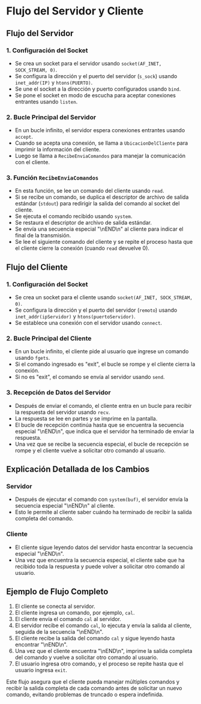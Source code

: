 # Flujo del Servidor y Cliente

## Flujo del Servidor

### 1. Configuración del Socket
- Se crea un socket para el servidor usando `socket(AF_INET, SOCK_STREAM, 0)`.
- Se configura la dirección y el puerto del servidor (`s_sock`) usando `inet_addr(IP)` y `htons(PUERTO)`.
- Se une el socket a la dirección y puerto configurados usando `bind`.
- Se pone el socket en modo de escucha para aceptar conexiones entrantes usando `listen`.

### 2. Bucle Principal del Servidor
- En un bucle infinito, el servidor espera conexiones entrantes usando `accept`.
- Cuando se acepta una conexión, se llama a `UbicacionDelCliente` para imprimir la información del cliente.
- Luego se llama a `RecibeEnviaComandos` para manejar la comunicación con el cliente.

### 3. Función `RecibeEnviaComandos`
- En esta función, se lee un comando del cliente usando `read`.
- Si se recibe un comando, se duplica el descriptor de archivo de salida estándar (`stdout`) para redirigir la salida del comando al socket del cliente.
- Se ejecuta el comando recibido usando `system`.
- Se restaura el descriptor de archivo de salida estándar.
- Se envía una secuencia especial "\nEND\n" al cliente para indicar el final de la transmisión.
- Se lee el siguiente comando del cliente y se repite el proceso hasta que el cliente cierre la conexión (cuando `read` devuelve 0).

## Flujo del Cliente

### 1. Configuración del Socket
- Se crea un socket para el cliente usando `socket(AF_INET, SOCK_STREAM, 0)`.
- Se configura la dirección y el puerto del servidor (`remoto`) usando `inet_addr(ipServidor)` y `htons(puertoServidor)`.
- Se establece una conexión con el servidor usando `connect`.

### 2. Bucle Principal del Cliente
- En un bucle infinito, el cliente pide al usuario que ingrese un comando usando `fgets`.
- Si el comando ingresado es "exit", el bucle se rompe y el cliente cierra la conexión.
- Si no es "exit", el comando se envía al servidor usando `send`.

### 3. Recepción de Datos del Servidor
- Después de enviar el comando, el cliente entra en un bucle para recibir la respuesta del servidor usando `recv`.
- La respuesta se lee en partes y se imprime en la pantalla.
- El bucle de recepción continúa hasta que se encuentra la secuencia especial "\nEND\n", que indica que el servidor ha terminado de enviar la respuesta.
- Una vez que se recibe la secuencia especial, el bucle de recepción se rompe y el cliente vuelve a solicitar otro comando al usuario.

## Explicación Detallada de los Cambios

### Servidor
- Después de ejecutar el comando con `system(buf)`, el servidor envía la secuencia especial "\nEND\n" al cliente.
- Esto le permite al cliente saber cuándo ha terminado de recibir la salida completa del comando.

### Cliente
- El cliente sigue leyendo datos del servidor hasta encontrar la secuencia especial "\nEND\n".
- Una vez que encuentra la secuencia especial, el cliente sabe que ha recibido toda la respuesta y puede volver a solicitar otro comando al usuario.

## Ejemplo de Flujo Completo

1. El cliente se conecta al servidor.
2. El cliente ingresa un comando, por ejemplo, `cal`.
3. El cliente envía el comando `cal` al servidor.
4. El servidor recibe el comando `cal`, lo ejecuta y envía la salida al cliente, seguida de la secuencia "\nEND\n".
5. El cliente recibe la salida del comando `cal` y sigue leyendo hasta encontrar "\nEND\n".
6. Una vez que el cliente encuentra "\nEND\n", imprime la salida completa del comando y vuelve a solicitar otro comando al usuario.
7. El usuario ingresa otro comando, y el proceso se repite hasta que el usuario ingresa `exit`.

Este flujo asegura que el cliente pueda manejar múltiples comandos y recibir la salida completa de cada comando antes de solicitar un nuevo comando, evitando problemas de truncado o espera indefinida.
